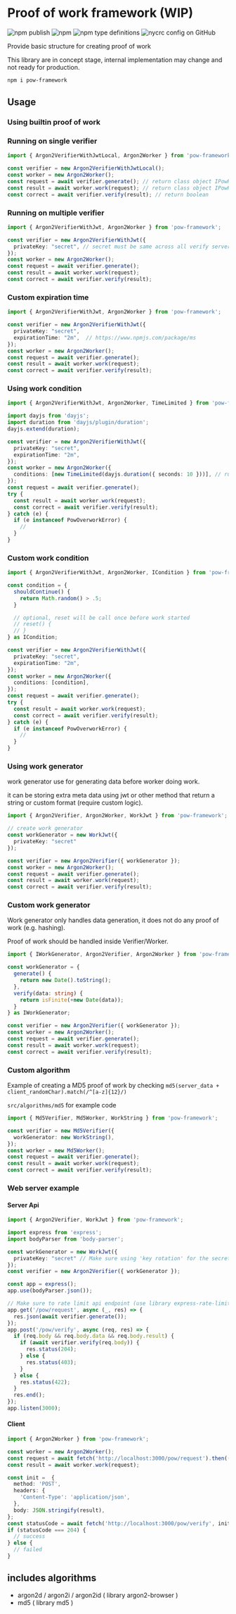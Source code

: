 # Proof of work framework (WIP)

![npm publish](https://github.com/hoshiyuki-tamako/pow-framework/workflows/npm%20publish/badge.svg)
![npm](https://img.shields.io/npm/v/pow-framework)
![npm type definitions](https://img.shields.io/npm/types/pow-framework?style=plastic)
![nycrc config on GitHub](https://img.shields.io/nycrc/hoshiyuki-tamako/pow-framework?preferredThreshold=branches)

Provide basic structure for creating proof of work

This library are in concept stage, internal implementation may change and not ready for production.

```sh
npm i pow-framework
```

## Usage

### Using builtin proof of work

### Running on single verifier

```ts
import { Argon2VerifierWithJwtLocal, Argon2Worker } from 'pow-framework';

const verifier = new Argon2VerifierWithJwtLocal();
const worker = new Argon2Worker();
const request = await verifier.generate(); // return class object IPowRequest
const result = await worker.work(request); // return class object IPowResult
const correct = await verifier.verify(result); // return boolean
```

### Running on multiple verifier

```ts
import { Argon2VerifierWithJwt, Argon2Worker } from 'pow-framework';

const verifier = new Argon2VerifierWithJwt({
  privateKey: "secret", // secret must be same across all verify servers
});
const worker = new Argon2Worker();
const request = await verifier.generate();
const result = await worker.work(request);
const correct = await verifier.verify(result);
```

### Custom expiration time

```ts
import { Argon2VerifierWithJwt, Argon2Worker } from 'pow-framework';

const verifier = new Argon2VerifierWithJwt({
  privateKey: "secret",
  expirationTime: "2m",  // https://www.npmjs.com/package/ms
});
const worker = new Argon2Worker();
const request = await verifier.generate();
const result = await worker.work(request);
const correct = await verifier.verify(result);
```

### Using work condition

```ts
import { Argon2VerifierWithJwt, Argon2Worker, TimeLimited } from 'pow-framework';

import dayjs from 'dayjs';
import duration from 'dayjs/plugin/duration';
dayjs.extend(duration);

const verifier = new Argon2VerifierWithJwt({
  privateKey: "secret",
  expirationTime: "2m",
});
const worker = new Argon2Worker({
  conditions: [new TimeLimited(dayjs.duration({ seconds: 10 }))], // run 10 seconds
});
const request = await verifier.generate();
try {
  const result = await worker.work(request);
  const correct = await verifier.verify(result);
} catch (e) {
  if (e instanceof PowOverworkError) {
    //
  }
}
```

### Custom work condition

```ts
import { Argon2VerifierWithJwt, Argon2Worker, ICondition } from 'pow-framework';

const condition = {
  shouldContinue() {
    return Math.random() > .5;
  }

  // optional, reset will be call once before work started
  // reset() {
  // }
} as ICondition;

const verifier = new Argon2VerifierWithJwt({
  privateKey: "secret",
  expirationTime: "2m",
});
const worker = new Argon2Worker({
  conditions: [condition],
});
const request = await verifier.generate();
try {
  const result = await worker.work(request);
  const correct = await verifier.verify(result);
} catch (e) {
  if (e instanceof PowOverworkError) {
    //
  }
}
```

### Using work generator

work generator use for generating data before worker doing work.

it can be storing extra meta data using jwt or other method that return a string or custom format (require custom logic).

```ts
import { Argon2Verifier, Argon2Worker, WorkJwt } from 'pow-framework';

// create work generator
const workGenerator = new WorkJwt({
  privateKey: "secret"
});

const verifier = new Argon2Verifier({ workGenerator });
const worker = new Argon2Worker();
const request = await verifier.generate();
const result = await worker.work(request);
const correct = await verifier.verify(result);
```

### Custom work generator

Work generator only handles data generation, it does not do any proof of work (e.g. hashing).

Proof of work should be handled inside Verifier/Worker.

```ts
import { IWorkGenerator, Argon2Verifier, Argon2Worker } from 'pow-framework';

const workGenerator = {
  generate() {
    return new Date().toString();
  },
  verify(data: string) {
    return isFinite(+new Date(data));
  }
} as IWorkGenerator;

const verifier = new Argon2Verifier({ workGenerator });
const worker = new Argon2Worker();
const request = await verifier.generate();
const result = await worker.work(request);
const correct = await verifier.verify(result);
```

### Custom algorithm

Example of creating a MD5 proof of work by checking `md5(server_data + client_randomChar).match(/^[a-z]{12}/)`

`src/algorithms/md5` for example code

```ts
import { Md5Verifier, Md5Worker, WorkString } from 'pow-framework';

const verifier = new Md5Verifier({
  workGenerator: new WorkString(),
});
const worker = new Md5Worker();
const request = await verifier.generate();
const result = await worker.work(request);
const correct = await verifier.verify(result);
```

### Web server example

#### Server Api

```ts
import { Argon2Verifier, WorkJwt } from 'pow-framework';

import express from 'express';
import bodyParser from 'body-parser';

const workGenerator = new WorkJwt({
  privateKey: "secret" // Make sure using 'key rotation' for the secret value for more security
});
const verifier = new Argon2Verifier({ workGenerator });

const app = express();
app.use(bodyParser.json());

// Make sure to rate limit api endpoint (use library express-rate-limit) else may overload server cpu usage
app.get('/pow/request', async (_, res) => {
  res.json(await verifier.generate());
});
app.post('/pow/verify', async (req, res) => {
  if (req.body && req.body.data && req.body.result) {
    if (await verifier.verify(req.body)) {
      res.status(204);
    } else {
      res.status(403);
    }
  } else {
    res.status(422);
  }
  res.end();
});
app.listen(3000);
```

#### Client

```ts
import { Argon2Worker } from 'pow-framework';

const worker = new Argon2Worker();
const request = await fetch('http://localhost:3000/pow/request').then((response) => response.json());
const result = await worker.work(request);

const init =  {
  method: 'POST',
  headers: {
    'Content-Type': 'application/json',
  },
  body: JSON.stringify(result),
};
const statusCode = await fetch('http://localhost:3000/pow/verify', init).then((response) => response.status);
if (statusCode === 204) {
  // success
} else {
  // failed
}
```

## includes algorithms

- argon2d / argon2i / argon2id ( library argon2-browser )
- md5 ( library md5 )
